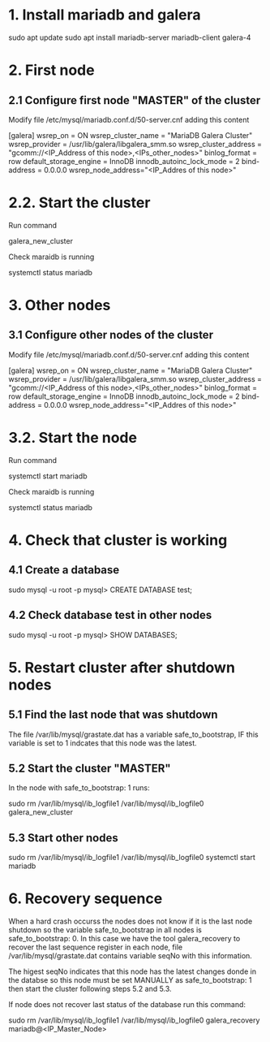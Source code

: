 # 1. Install mariadb and galera

sudo apt update
sudo apt install mariadb-server mariadb-client galera-4

# 2. First node

## 2.1 Configure first node "MASTER" of the cluster

Modify file /etc/mysql/mariadb.conf.d/50-server.cnf adding this content

[galera]
wsrep_on                 = ON
wsrep_cluster_name       = "MariaDB Galera Cluster"
wsrep_provider           = /usr/lib/galera/libgalera_smm.so
wsrep_cluster_address    = "gcomm://<IP_Address of this node>,<IPs_other_nodes>"
binlog_format            = row
default_storage_engine   = InnoDB
innodb_autoinc_lock_mode = 2
bind-address = 0.0.0.0
wsrep_node_address="<IP_Addres of this node>"

# 2.2. Start the cluster

Run command

galera_new_cluster

Check maraidb is running 

systemctl status mariadb

# 3. Other nodes

## 3.1 Configure other nodes of the cluster

Modify file /etc/mysql/mariadb.conf.d/50-server.cnf adding this content

[galera]
wsrep_on                 = ON
wsrep_cluster_name       = "MariaDB Galera Cluster"
wsrep_provider           = /usr/lib/galera/libgalera_smm.so
wsrep_cluster_address    = "gcomm://<IP_Address of this node>,<IPs_other_nodes>"
binlog_format            = row
default_storage_engine   = InnoDB
innodb_autoinc_lock_mode = 2
bind-address = 0.0.0.0
wsrep_node_address="<IP_Addres of this node>"

# 3.2. Start the node

Run command

systemctl start mariadb

Check maraidb is running 

systemctl status mariadb

# 4. Check that cluster is working

## 4.1 Create a database

sudo mysql -u root -p 
mysql> CREATE DATABASE test;

## 4.2 Check database test in other nodes

sudo mysql -u root -p 
mysql> SHOW DATABASES;


# 5. Restart cluster after shutdown nodes

## 5.1 Find the last node that was shutdown

The file /var/lib/mysql/grastate.dat has a variable safe_to_bootstrap, IF this variable is set to 1 indcates that this node was the latest.

## 5.2 Start the cluster "MASTER"

In the node with safe_to_bootstrap: 1 runs:

sudo rm /var/lib/mysql/ib_logfile1 /var/lib/mysql/ib_logfile0
galera_new_cluster

## 5.3 Start other nodes

sudo rm /var/lib/mysql/ib_logfile1 /var/lib/mysql/ib_logfile0
systemctl start mariadb

# 6. Recovery sequence

When a hard crash occurss the nodes does not know if it is the last node shutdown so the variable safe_to_bootstrap in all nodes is safe_to_bootstrap: 0.
In this case we have the tool galera_recovery to recover the last sequence register in each node, file /var/lib/mysql/grastate.dat contains variable seqNo
with this information. 

The higest seqNo indicates that this node has the latest changes donde in the databse so this node must be set MANUALLY as safe_to_bootstrap: 1
then start the cluster following steps 5.2 and 5.3. 

If node does not recover last status of the database run this command:

sudo rm /var/lib/mysql/ib_logfile1 /var/lib/mysql/ib_logfile0
galera_recovery mariadb@<IP_Master_Node>





